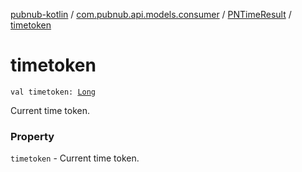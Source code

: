 [pubnub-kotlin](../../index.md) / [com.pubnub.api.models.consumer](../index.md) / [PNTimeResult](index.md) / [timetoken](./timetoken.md)

# timetoken

`val timetoken: `[`Long`](https://kotlinlang.org/api/latest/jvm/stdlib/kotlin/-long/index.html)

Current time token.

### Property

`timetoken` - Current time token.